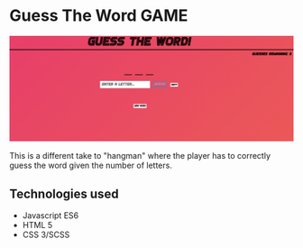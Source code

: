 # Guess The Word GAME

<img src="./images/GuessingGame-Screenshot.png" alt="Screenshot of application"/>

 This is a different take to "hangman" where the player has to correctly guess the word given the number of letters. 

## Technologies used

- Javascript ES6
- HTML 5
- CSS 3/SCSS

